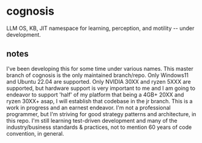 # cognosis
LLM OS, KB, JIT namespace for learning, perception, and motility -- under development. 


## notes
I've been developing this for some time under various names. This master branch of cognosis is the only maintained branch/repo. Only Windows11 and Ubuntu 22.04 are supported. Only NVIDIA 30XX and ryzen 5XXX are supported, but hardware support is very important to me and I am going to endeavor to support 'half' of my platform that being a 4GB+ 20XX and ryzen 30XX+ asap, I will establish that codebase in the jr branch. This is a work in progress and an earnest endeavor. I'm not a professional programmer, but I'm striving for good strategy patterns and architecture, in this repo. I'm still learning test-driven development and many of the industry/business standards & practices, not to mention 60 years of code convention, in general.
